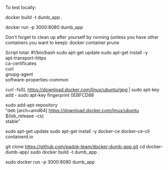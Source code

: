To test locally:

docker build -t dumb_app .

docker run -p 3000:8080 dumb_app

Don't forget to clean up after yourself by running (unless you have other containers you want to keep):
docker container prune

Script total:
#!/bin/bash
sudo apt-get update
sudo apt-get install -y \
    apt-transport-https \
    ca-certificates \
    curl \
    gnupg-agent \
    software-properties-common

curl -fsSL https://download.docker.com/linux/ubuntu/gpg | sudo apt-key add -
sudo apt-key fingerprint 0EBFCD88

sudo add-apt-repository \
   "deb [arch=amd64] https://download.docker.com/linux/ubuntu \
   $(lsb_release -cs) \
   stable"

sudo apt-get update
sudo apt-get install -y docker-ce docker-ce-cli containerd.io

git clone https://github.com/padok-team/docker-dumb-app.git
cd docker-dumb-app/
sudo docker build -t dumb_app .

sudo docker run -p 3000:8080 dumb_app